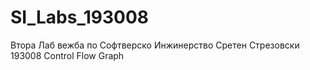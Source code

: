 # SI_Labs_193008
Втора Лаб вежба по Софтверско Инжинерство
Сретен Стрезовски 193008
Control Flow Graph

